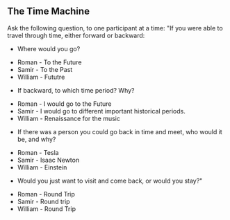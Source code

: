 ## **The Time Machine**

Ask the following question, to one participant at a time: "If you were able to travel through time, either forward or backward:

- Where would you go?
* Roman - To the Future
* Samir - To the Past
* William - Fututre
- If backward, to which time period? Why?
* Roman - I would go to the Future
* Samir - I would go to different important historical periods.
* William - Renaissance for the music
- If there was a person you could go back in time and meet, who would it be, and why?
* Roman - Tesla
* Samir - Isaac Newton
* William - Einstein
- Would you just want to visit and come back, or would you stay?"
* Roman - Round Trip
* Samir - Round trip 
* William - Round Trip
